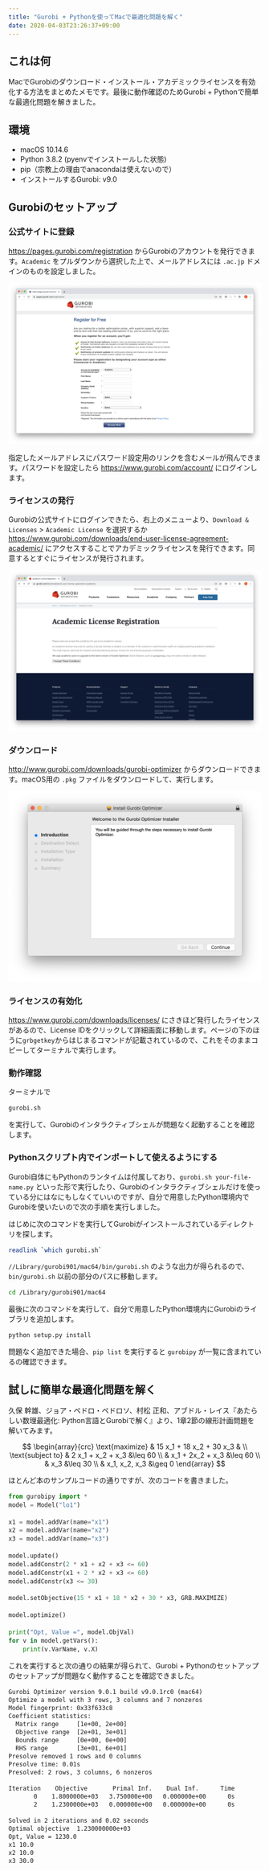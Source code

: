 ```yaml
---
title: "Gurobi + Pythonを使ってMacで最適化問題を解く"
date: 2020-04-03T23:26:37+09:00
---
```


## これは何

MacでGurobiのダウンロード・インストール・アカデミックライセンスを有効化する方法をまとめたメモです。最後に動作確認のためGurobi + Pythonで簡単な最適化問題を解きました。

## 環境

- macOS 10.14.6
- Python 3.8.2 (pyenvでインストールした状態)
- pip（宗教上の理由でanacondaは使えないので）
- インストールするGurobi: v9.0

## Gurobiのセットアップ

### 公式サイトに登録

https://pages.gurobi.com/registration からGurobiのアカウントを発行できます。`Academic` をプルダウンから選択した上で、メールアドレスには `.ac.jp` ドメインのものを設定しました。

![登録画面](gurobi-register.png)

指定したメールアドレスにパスワード設定用のリンクを含むメールが飛んできます。パスワードを設定したら https://www.gurobi.com/account/ にログインします。

### ライセンスの発行

Gurobiの公式サイトにログインできたら、右上のメニューより、`Download & Licenses` > `Academic License` を選択するか https://www.gurobi.com/downloads/end-user-license-agreement-academic/ にアクセスすることでアカデミックライセンスを発行できます。同意するとすぐにライセンスが発行されます。

![ライセンスの発行画面](gurobi-license.png)


### ダウンロード

http://www.gurobi.com/downloads/gurobi-optimizer からダウンロードできます。macOS用の `.pkg` ファイルをダウンロードして、実行します。

![インストーラの画面](gurobi-installer.png)

### ライセンスの有効化

https://www.gurobi.com/downloads/licenses/ にさきほど発行したライセンスがあるので、License IDをクリックして詳細画面に移動します。ページの下のほうに`grbgetkey`からはじまるコマンドが記載されているので、これをそのままコピーしてターミナルで実行します。

### 動作確認

ターミナルで

```bash
gurobi.sh
```

を実行して、Gurobiのインタラクティブシェルが問題なく起動することを確認します。

### Pythonスクリプト内でインポートして使えるようにする

Gurobi自体にもPythonのランタイムは付属しており、`gurobi.sh your-file-name.py` といった形で実行したり、Gurobiのインタラクティブシェルだけを使っている分にはなにもしなくていいのですが、自分で用意したPython環境内でGurobiを使いたいので次の手順を実行しました。

はじめに次のコマンドを実行してGurobiがインストールされているディレクトリを探します。

```bash
readlink `which gurobi.sh`
```

`//Library/gurobi901/mac64/bin/gurobi.sh` のような出力が得られるので、`bin/gurobi.sh` 以前の部分のパスに移動します。

```bash
cd /Library/gurobi901/mac64
```

最後に次のコマンドを実行して、自分で用意したPython環境内にGurobiのライブラリを追加します。

```bash
python setup.py install
```

問題なく追加できた場合、`pip list` を実行すると `gurobipy` が一覧に含まれているの確認できます。

## 試しに簡単な最適化問題を解く

久保 幹雄、ジョア・ペドロ・ペドロソ、村松 正和、アブドル・レイス『あたらしい数理最適化: Python言語とGurobiで解く』より、1章2節の線形計画問題を解いてみます。

$$
\begin{array}{crc}
\text{maximize} & 15 x_1 + 18 x_2 + 30 x_3 & \\
\text{subject to} & 2 x_1 + x_2 + x_3 &\leq 60 \\
& x_1 + 2x_2 + x_3 &\leq 60 \\
& x_3 &\leq 30 \\
& x_1, x_2, x_3 &\geq 0
\end{array}
$$

ほとんど本のサンプルコードの通りですが、次のコードを書きました。

```python
from gurobipy import *
model = Model("lo1")

x1 = model.addVar(name="x1")
x2 = model.addVar(name="x2")
x3 = model.addVar(name="x3")

model.update()
model.addConstr(2 * x1 + x2 + x3 <= 60)
model.addConstr(x1 + 2 * x2 + x3 <= 60)
model.addConstr(x3 <= 30)

model.setObjective(15 * x1 + 18 * x2 + 30 * x3, GRB.MAXIMIZE)

model.optimize()

print("Opt, Value =", model.ObjVal)
for v in model.getVars():
    print(v.VarName, v.X)
```

これを実行すると次の通りの結果が得られて、Gurobi + Pythonのセットアップのセットアップが問題なく動作することを確認できました。

```
Gurobi Optimizer version 9.0.1 build v9.0.1rc0 (mac64)
Optimize a model with 3 rows, 3 columns and 7 nonzeros
Model fingerprint: 0x33f633c8
Coefficient statistics:
  Matrix range     [1e+00, 2e+00]
  Objective range  [2e+01, 3e+01]
  Bounds range     [0e+00, 0e+00]
  RHS range        [3e+01, 6e+01]
Presolve removed 1 rows and 0 columns
Presolve time: 0.01s
Presolved: 2 rows, 3 columns, 6 nonzeros

Iteration    Objective       Primal Inf.    Dual Inf.      Time
       0    1.8000000e+03   3.750000e+00   0.000000e+00      0s
       2    1.2300000e+03   0.000000e+00   0.000000e+00      0s

Solved in 2 iterations and 0.02 seconds
Optimal objective  1.230000000e+03
Opt, Value = 1230.0
x1 10.0
x2 10.0
x3 30.0
```
